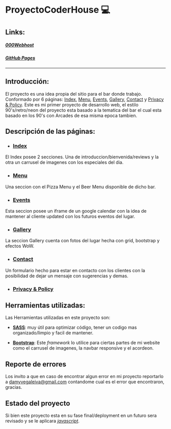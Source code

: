 # ProyectoCoderHouse 💻
## Links:
##### [000Webhost](https://proyectoupdown.000webhostapp.com/)
##### [GitHub Pages](https://damyvegaleiva.github.io/ProyectoCoderHouse/)
________________________________________________________________________________________

## Introducción:
El proyecto es una idea propia del sitio para el bar donde trabajo. Conformado por 6 páginas: [Index](https://damyvegaleiva.github.io/ProyectoCoderHouse/), [Menu](https://damyvegaleiva.github.io/ProyectoCoderHouse/pages/menu.html#menu), [Events](https://damyvegaleiva.github.io/ProyectoCoderHouse/pages/events.html#events), [Gallery](https://damyvegaleiva.github.io/ProyectoCoderHouse/pages/gallery.html#gallery), [Contact](https://damyvegaleiva.github.io/ProyectoCoderHouse/pages/contact.html#contact) y [Privacy & Policy](https://damyvegaleiva.github.io/ProyectoCoderHouse/pages/privacy-policy.html).
Este es mi primer proyecto de desarrollo web, el estilo 90's/retro/neon del proyecto esta basado a la tematica del bar el cual esta basado en los 90's con Arcades de esa misma epoca tambien.

## Descripción de las páginas:
- ### [Index](https://damyvegaleiva.github.io/ProyectoCoderHouse/)
El Index posee 2 secciones. Una de introduccion/bienvenida/reviews y la otra un carrusel de imagenes con los especiales del dia.

- ### [Menu](https://damyvegaleiva.github.io/ProyectoCoderHouse/pages/menu.html#menu)
Una seccion con el Pizza Menu y el Beer Menu disponible de dicho bar.

- ### [Events](https://damyvegaleiva.github.io/ProyectoCoderHouse/pages/events.html#events)
Esta seccion posee un iframe de un google calendar con la idea de mantener al cliente updated con los futuros eventos del lugar.

- ### [Gallery](https://damyvegaleiva.github.io/ProyectoCoderHouse/pages/gallery.html#gallery)
La seccion Gallery cuenta con fotos del lugar hecha con grid, bootstrap y efectos WoW.

- ### [Contact](https://damyvegaleiva.github.io/ProyectoCoderHouse/pages/contact.html#contact)
Un formulario hecho para estar en contacto con los clientes con la posibilidad de dejar un mensaje con sugerencias y demas.

- ### [Privacy & Policy](https://damyvegaleiva.github.io/ProyectoCoderHouse/pages/privacy-policy.html)

## Herramientas utilizadas:
Las Herramientas utilizadas en este proyecto son:

- [**SASS**](https://sass-lang.com/): muy útil para optimizar código, tener un codigo mas organizado/limpio y facil de mantener. 

- [**Bootstrap**](https://getbootstrap.com/): Este *framework* lo utilice para ciertas partes de mi website como el carrusel de imagenes, la navbar responsive y el acordeon.

## Reporte de errores
Los invito a que en caso de encontrar algun error en mi proyecto reportarlo a damyvegaleiva@gmail.com contandome cual es el error que encontraron, gracias.

## Estado del proyecto
Si bien este proyecto esta en su fase final/deployment en un futuro sera revisado y se le aplicara [*javascript*](https://www.javascript.com/).